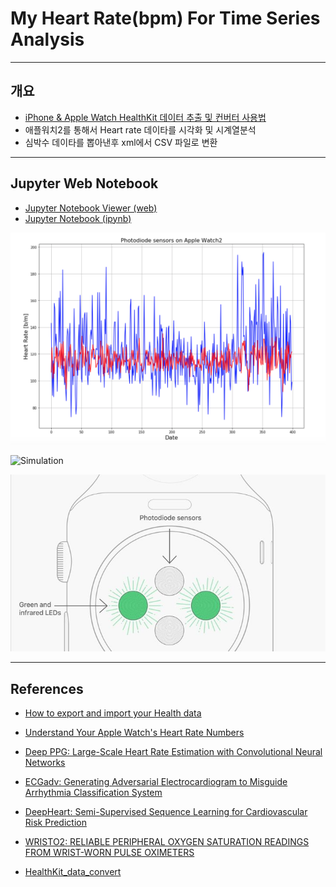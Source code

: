 # My Heart Rate(bpm) For Time Series Analysis 

***
## 개요
- [iPhone & Apple Watch HealthKit 데이터 추출 및 컨버터 사용법](https://github.com/leehaesung/My_Heart_Rate_For_Time_Series_Analysis/blob/master/HowToConvertFromXML2CSV.md)
- 애플워치2를 통해서 Heart rate 데이타를 시각화 및 시계열분석 
- 심박수 데이타를 뽑아낸후 xml에서 CSV 파일로 변환 

---

## Jupyter Web Notebook

* [Jupyter Notebook Viewer (web)](https://nbviewer.jupyter.org/github/leehaesung/My_Heart_Rate_For_Time_Series_Analysis/blob/master/02_Codes/My_Heart_Rate_For_Time_Series_Analysis.ipynb)
* [Jupyter Notebook (ipynb)](https://github.com/leehaesung/My_Heart_Rate_For_Time_Series_Analysis/blob/master/02_Codes/My_Heart_Rate_For_Time_Series_Analysis.ipynb)

![Prediction](https://raw.githubusercontent.com/leehaesung/My_Heart_Rate_For_Time_Series_Analysis/master/01_Images/Prediction.png)

![Simulation](https://raw.githubusercontent.com/leehaesung/My_Heart_Rate_For_Time_Series_Analysis/master/01_Images/Apple-Watch.gif)

![HearRate](https://raw.githubusercontent.com/leehaesung/My_Heart_Rate_For_Time_Series_Analysis/master/01_Images/apple-watch-diagram.jpg)

***
## References
* [How to export and import your Health data](https://www.idownloadblog.com/2015/06/10/how-to-export-import-health-data/?fbclid=IwAR0_qXo1ZwE0ZtSxVksTAu9g82d9uzVkRoVRkZFQDPFzeHq8wxTn77-CHZo)

* [Understand Your Apple Watch's Heart Rate Numbers ](https://vitals.lifehacker.com/understand-your-apple-watchs-heart-rate-numbers-1831767054) 

* [Deep PPG: Large-Scale Heart Rate Estimation with
Convolutional Neural Networks](https://www.mdpi.com/1424-8220/19/14/3079/pdf)

* [ECGadv: Generating Adversarial Electrocardiogram to
Misguide Arrhythmia Classification System](https://arxiv.org/pdf/1901.03808.pdf)

* [DeepHeart: Semi-Supervised Sequence Learning for Cardiovascular Risk
Prediction](https://arxiv.org/pdf/1802.02511.pdf)

* [WRISTO2: RELIABLE PERIPHERAL OXYGEN SATURATION
READINGS FROM WRIST-WORN PULSE OXIMETERS](https://arxiv.org/pdf/1906.07545.pdf)

* [HealthKit_data_convert](https://github.com/nabelekt/HealthKit_data_convert)
